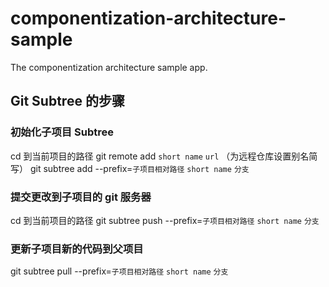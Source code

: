 # componentization-architecture-sample
The componentization architecture sample app.

## Git Subtree 的步骤

### 初始化子项目 Subtree

cd 到当前项目的路径
git remote add `short name` `url` （为远程仓库设置别名简写）
git subtree add --prefix=`子项目相对路径` `short name` `分支`

### 提交更改到子项目的 git 服务器

cd 到当前项目的路径
git subtree push --prefix=`子项目相对路径` `short name` `分支`

### 更新子项目新的代码到父项目

git subtree pull --prefix=`子项目相对路径` `short name` `分支`

